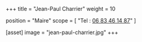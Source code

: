 +++
title = "Jean-Paul Charrier"
weight = 10

position = "Maire"
scope = [
  "Tel : <a href='tel:06 83 46 14 87‬'>06 83 46 14 87‬</a>"
]

[asset]
  image = "jean-paul-charrier.jpg"
+++
